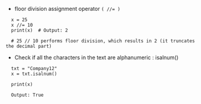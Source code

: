 - floor division assignment operator ```( //= )```
  
```
  x = 25
  x //= 10
  print(x)  # Output: 2
  
  # 25 // 10 performs floor division, which results in 2 (it truncates the decimal part)
```

- Check if all the characters in the text are alphanumeric : isalnum()
```
  txt = "Company12"
  x = txt.isalnum()

  print(x)

  Output: True
```
